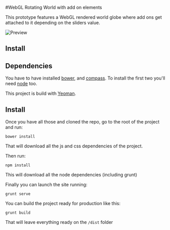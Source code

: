 #WebGL Rotating World with add on elements

This prototype features a WebGL rendered world globe where add ons get attached to it depending on the sliders value.

![Preview](https://raw.githubusercontent.com/beldar/Prototypes-WebGL-World/master/world.gif)

## Install

Dependencies
------------

You have to have installed [bower](http://bower.io/), and [compass](http://compass-style.org/install/). To install the first two you'll need [node](http://nodejs.org/) too.

This project is build with [Yeoman](http://yeoman.io/).

Install
-------

Once you have all those and cloned the repo, go to the root of the project and run:

    bower install

That will download all the js and css dependencies of the project.

Then run:

    npm install

This will download all the node dependencies (including grunt)

Finally you can launch the site running:

    grunt serve

You can build the project ready for production like this:

    grunt build

That will leave everything ready on the `/dist` folder
